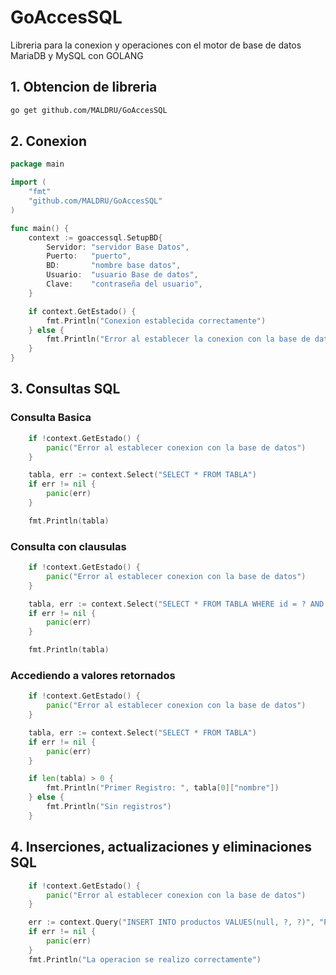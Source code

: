 # GoAccesSQL

Libreria para la conexion y operaciones con el motor de base de datos MariaDB y MySQL con GOLANG

## 1. Obtencion de libreria

```bash
go get github.com/MALDRU/GoAccesSQL
```

## 2. Conexion

```go
package main

import (
	"fmt"
	"github.com/MALDRU/GoAccesSQL"
)

func main() {
	context := goaccessql.SetupBD{
		Servidor: "servidor Base Datos",
		Puerto:   "puerto",
		BD:       "nombre base datos",
		Usuario:  "usuario Base de datos",
		Clave:    "contraseña del usuario",
	}

	if context.GetEstado() {
		fmt.Println("Conexion establecida correctamente")
	} else {
		fmt.Println("Error al establecer la conexion con la base de datos")
	}
}
```

## 3. Consultas SQL
### Consulta Basica
```go
	if !context.GetEstado() {
		panic("Error al establecer conexion con la base de datos")
	}

	tabla, err := context.Select("SELECT * FROM TABLA")
	if err != nil {
		panic(err)
	}

	fmt.Println(tabla)	
```
### Consulta con clausulas
```go
	if !context.GetEstado() {
		panic("Error al establecer conexion con la base de datos")
	}

	tabla, err := context.Select("SELECT * FROM TABLA WHERE id = ? AND nombre = ?", 25, "algun nombre")
	if err != nil {
		panic(err)
	}

	fmt.Println(tabla)
```

### Accediendo a valores retornados
```go
	if !context.GetEstado() {
		panic("Error al establecer conexion con la base de datos")
	}

	tabla, err := context.Select("SELECT * FROM TABLA")
	if err != nil {
		panic(err)
	}

	if len(tabla) > 0 {
		fmt.Println("Primer Registro: ", tabla[0]["nombre"])
	} else {
		fmt.Println("Sin registros")
	}
```
## 4. Inserciones, actualizaciones y eliminaciones SQL
```go
	if !context.GetEstado() {
		panic("Error al establecer conexion con la base de datos")
	}

	err := context.Query("INSERT INTO productos VALUES(null, ?, ?)", "PRODUCTO1", "330")
	if err != nil {
		panic(err)
	}
	fmt.Println("La operacion se realizo correctamente")
```
